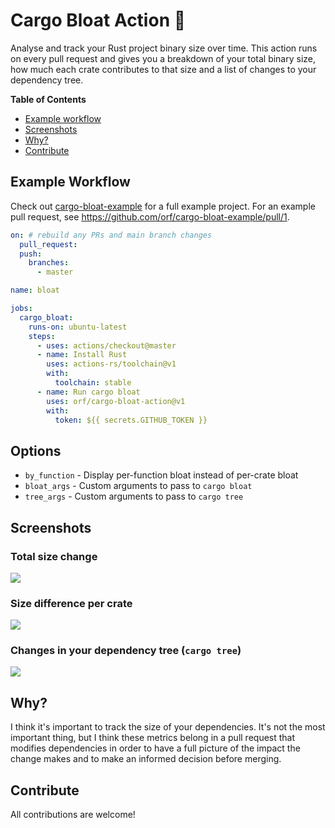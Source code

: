 # Cargo Bloat Action :rocket:

Analyse and track your Rust project binary size over time. This action runs on every pull request and gives you a breakdown of
your total binary size, how much each crate contributes to that size and a list of changes to your dependency tree.

**Table of Contents**

* [Example workflow](#example-workflow)
* [Screenshots](#screenshots)
* [Why?](#why)
* [Contribute](#contribute)

## Example Workflow

Check out [cargo-bloat-example](https://github.com/orf/cargo-bloat-example/) for a full example project. For an example pull request,
see https://github.com/orf/cargo-bloat-example/pull/1.

```yaml
on: # rebuild any PRs and main branch changes
  pull_request:
  push:
    branches:
      - master

name: bloat

jobs:
  cargo_bloat:
    runs-on: ubuntu-latest
    steps:
      - uses: actions/checkout@master
      - name: Install Rust
        uses: actions-rs/toolchain@v1
        with:
          toolchain: stable
      - name: Run cargo bloat
        uses: orf/cargo-bloat-action@v1
        with:
          token: ${{ secrets.GITHUB_TOKEN }}
```

## Options

* `by_function` - Display per-function bloat instead of per-crate bloat
* `bloat_args` - Custom arguments to pass to `cargo bloat`
* `tree_args` - Custom arguments to pass to `cargo tree`

## Screenshots

### Total size change

![](./images/comment.png)

### Size difference per crate

![](./images/breakdown.png)

### Changes in your dependency tree (`cargo tree`)

![](./images/dependencies.png)

## Why?

I think it's important to track the size of your dependencies. It's not the most important thing, but I think these metrics belong in a
pull request that modifies dependencies in order to have a full picture of the impact the change makes and to make an informed decision
before merging.

## Contribute

All contributions are welcome!
